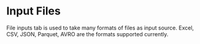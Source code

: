 # Input Files

File inputs tab is used to take many formats of files as input source. Excel, CSV, JSON, Parquet, AVRO are the formats supported currently.



